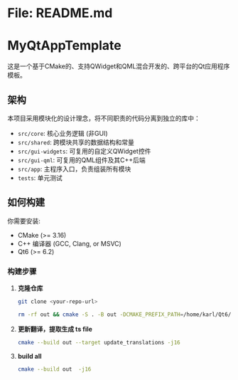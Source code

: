 # File: README.md
# MyQtAppTemplate

这是一个基于CMake的、支持QWidget和QML混合开发的、跨平台的Qt应用程序模板。

## 架构

本项目采用模块化的设计理念，将不同职责的代码分离到独立的库中：

- `src/core`: 核心业务逻辑 (非GUI)
- `src/shared`: 跨模块共享的数据结构和常量
- `src/gui-widgets`: 可复用的自定义QWidget控件
- `src/gui-qml`: 可复用的QML组件及其C++后端
- `src/app`: 主程序入口，负责组装所有模块
- `tests`: 单元测试

## 如何构建

你需要安装:
- CMake (>= 3.16)
- C++ 编译器 (GCC, Clang, or MSVC)
- Qt6 (>= 6.2)

### 构建步骤

1. **克隆仓库**
   ```bash
   git clone <your-repo-url>

   rm -rf out && cmake -S . -B out -DCMAKE_PREFIX_PATH=/home/karl/Qt6/6.9.1/gcc_64 -DUSE_STATIC_QML_MODULES=OFF

2. **更新翻译，提取生成 ts file**
   ```bash
   cmake --build out --target update_translations -j16

3. **build all**
   ```bash
   cmake --build out  -j16
